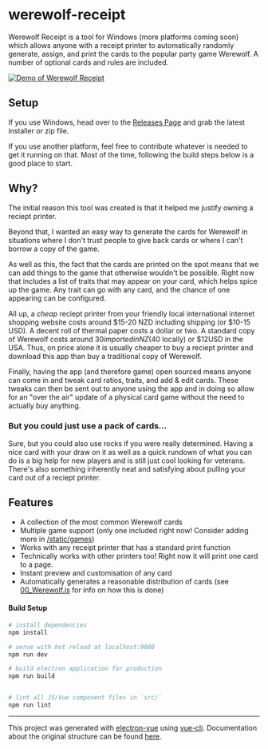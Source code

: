 # werewolf-receipt

Werewolf Receipt is a tool for Windows (more platforms coming soon) which allows anyone with a receipt printer to automatically randomly generate, assign, and print the cards to the popular party game Werewolf. A number of optional cards and rules are included.


[![Demo of Werewolf Receipt](docs/demo.gif)](https://streamable.com/wmi8c)

## Setup

If you use Windows, head over to the [Releases Page](https://github.com/HexaCubist/werewolf-receipt/releases) and grab the latest installer or zip file.

If you use another platform, feel free to contribute whatever is needed to get it running on that. Most of the time, following the build steps below is a good place to start.

## Why?

The initial reason this tool was created is that it helped me justify owning a reciept printer.

Beyond that, I wanted an easy way to generate the cards for Werewolf in situations where I don't trust people to give back cards or where I can't borrow a copy of the game.

As well as this, the fact that the cards are printed on the spot means that we can add things to the game that otherwise wouldn't be possible. Right now that includes a list of traits that may appear on your card, which helps spice up the game. Any trait can go with any card, and the chance of one appearing can be configured.

All up, a _cheap_ reciept printer from your friendly local international internet shopping website costs around $15-20 NZD including shipping (or $10-15 USD). A decent roll of thermal paper costs a dollar or two. A standard copy of Werewolf costs around $30 imported in NZ ($40 locally) or $12USD in the USA. Thus, on price alone it is usually cheaper to buy a reciept printer and download this app than buy a traditional copy of Werewolf.

Finally, having the app (and therefore game) open sourced means anyone can come in and tweak card ratios, traits, and add & edit cards. These tweaks can then be sent out to anyone using the app and in doing so allow for an "over the air" update of a physical card game without the need to actually buy anything.

### But you could just use a pack of cards...

Sure, but you could also use rocks if you were really determined. Having a nice card with your draw on it as well as a quick rundown of what you can do is a big help for new players and is still just cool looking for veterans. There's also something inherently neat and satisfying about pulling your card out of a reciept printer.

## Features

 - A collection of the most common Werewolf cards
 - Multiple game support (only one included right now! Consider adding more in [/static/games](https://github.com/HexaCubist/werewolf-receipt/tree/master/static/games))
 - Works with any receipt printer that has a standard print function
 - Technically works with other printers too! Right now it will print one card to a page.
 - Instant preview and customisation of any card
 - Automatically generates a reasonable distribution of cards (see [00_Werewolf.js](https://github.com/HexaCubist/werewolf-receipt/blob/master/static/games/00_Werewolf.js) for info on how this is done)


#### Build Setup

``` bash
# install dependencies
npm install

# serve with hot reload at localhost:9080
npm run dev

# build electron application for production
npm run build


# lint all JS/Vue component files in `src/`
npm run lint

```

---

This project was generated with [electron-vue](https://github.com/SimulatedGREG/electron-vue) using [vue-cli](https://github.com/vuejs/vue-cli). Documentation about the original structure can be found [here](https://simulatedgreg.gitbooks.io/electron-vue/content/index.html).
